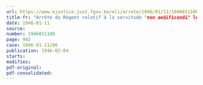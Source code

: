 ```yaml
---
url: https://www.ejustice.just.fgov.be/eli/arrete/1946/01/11/1946011100/justel
title-fr: "Arrêté du Régent relatif à la servitude "non aedificandi" le long des routes de l'Etat dans la province de Hainaut"
date: 1946-01-11
source:
number: 1946011100
page: 942
case: 1946-01-11/06
publication: 1946-02-04
starts:
modifies:
pdf-original:
pdf-consolidated:
---
```


